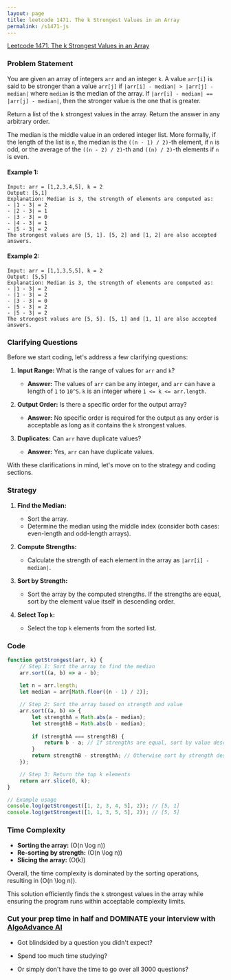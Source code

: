 ```yaml
---
layout: page
title: leetcode 1471. The k Strongest Values in an Array
permalink: /s1471-js
---
```

[Leetcode 1471. The k Strongest Values in an Array](https://algoadvance.github.io/algoadvance/l1471)
### Problem Statement

You are given an array of integers `arr` and an integer `k`. A value `arr[i]` is said to be stronger than a value `arr[j]` if `|arr[i] - median| > |arr[j] - median|` where `median` is the median of the array. If `|arr[i] - median| == |arr[j] - median|`, then the stronger value is the one that is greater.

Return a list of the `k` strongest values in the array. Return the answer in any arbitrary order.

The median is the middle value in an ordered integer list. More formally, if the length of the list is `n`, the median is the `((n - 1) / 2)`-th element, if `n` is odd, or the average of the `((n - 2) / 2)`-th and `((n) / 2)`-th elements if `n` is even.

#### Example 1:
```
Input: arr = [1,2,3,4,5], k = 2
Output: [5,1]
Explanation: Median is 3, the strength of elements are computed as:
- |1 - 3| = 2
- |2 - 3| = 1
- |3 - 3| = 0
- |4 - 3| = 1
- |5 - 3| = 2
The strongest values are [5, 1]. [5, 2] and [1, 2] are also accepted answers.
```

#### Example 2:
```
Input: arr = [1,1,3,5,5], k = 2
Output: [5,5]
Explanation: Median is 3, the strength of elements are computed as:
- |1 - 3| = 2
- |1 - 3| = 2
- |3 - 3| = 0
- |5 - 3| = 2
- |5 - 3| = 2
The strongest values are [5, 5]. [5, 1] and [1, 1] are also accepted answers.
```

### Clarifying Questions

Before we start coding, let's address a few clarifying questions:
1. **Input Range:** What is the range of values for `arr` and `k`?
   - **Answer:** The values of `arr` can be any integer, and `arr` can have a length of `1` to `10^5`. `k` is an integer where `1 <= k <= arr.length`.

2. **Output Order:** Is there a specific order for the output array?
   - **Answer:** No specific order is required for the output as any order is acceptable as long as it contains the `k` strongest values.

3. **Duplicates:** Can `arr` have duplicate values?
   - **Answer:** Yes, `arr` can have duplicate values.

With these clarifications in mind, let's move on to the strategy and coding sections.

### Strategy

1. **Find the Median:**
   - Sort the array.
   - Determine the median using the middle index (consider both cases: even-length and odd-length arrays).

2. **Compute Strengths:**
   - Calculate the strength of each element in the array as `|arr[i] - median|`.

3. **Sort by Strength:**
   - Sort the array by the computed strengths. If the strengths are equal, sort by the element value itself in descending order.

4. **Select Top `k`:**
   - Select the top `k` elements from the sorted list.

### Code

```javascript
function getStrongest(arr, k) {
    // Step 1: Sort the array to find the median
    arr.sort((a, b) => a - b);
    
    let n = arr.length;
    let median = arr[Math.floor((n - 1) / 2)];

    // Step 2: Sort the array based on strength and value
    arr.sort((a, b) => {
        let strengthA = Math.abs(a - median);
        let strengthB = Math.abs(b - median);
        
        if (strengthA === strengthB) {
            return b - a; // If strengths are equal, sort by value descending
        }
        return strengthB - strengthA; // Otherwise sort by strength descending
    });

    // Step 3: Return the top k elements
    return arr.slice(0, k);
}

// Example usage
console.log(getStrongest([1, 2, 3, 4, 5], 2)); // [5, 1]
console.log(getStrongest([1, 1, 3, 5, 5], 2)); // [5, 5]
```

### Time Complexity

- **Sorting the array:** \(O(n \log n)\)
- **Re-sorting by strength:** \(O(n \log n)\)
- **Slicing the array:** \(O(k)\)

Overall, the time complexity is dominated by the sorting operations, resulting in \(O(n \log n)\).

This solution efficiently finds the `k` strongest values in the array while ensuring the program runs within acceptable complexity limits.


### Cut your prep time in half and DOMINATE your interview with [AlgoAdvance AI](https://algoAdvance.com)

- Got blindsided by a question you didn't expect?

- Spend too much time studying?

- Or simply don't have the time to go over all 3000 questions?

